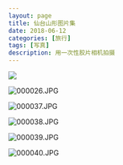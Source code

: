 ```yaml
---
layout: page
title: 仙台山形图片集
date: 2018-06-12
categories: [旅行]
tags: [写真]
description: 用一次性胶片相机拍摄
---
```


![][image-1]

![000026.JPG][image-2]

![000037.JPG][image-3]

![000038.JPG][image-4]

![000039.JPG][image-5]

![000040.JPG][image-6]

[image-1]:	https://upload-images.jianshu.io/upload_images/1229928-6caa34714a75fea9.JPG?imageMogr2/auto-orient/strip%7CimageView2/2/w/1240
[image-2]:	https://upload-images.jianshu.io/upload_images/1229928-e4cd7cc343732f43.JPG?imageMogr2/auto-orient/strip%7CimageView2/2/w/1240
[image-3]:	https://upload-images.jianshu.io/upload_images/1229928-12b3c4d6543f2efe.JPG?imageMogr2/auto-orient/strip%7CimageView2/2/w/1240
[image-4]:	https://upload-images.jianshu.io/upload_images/1229928-4272f4119002ff8a.JPG?imageMogr2/auto-orient/strip%7CimageView2/2/w/1240
[image-5]:	https://upload-images.jianshu.io/upload_images/1229928-23d66a79fb4b73bc.JPG?imageMogr2/auto-orient/strip%7CimageView2/2/w/1240
[image-6]:	https://upload-images.jianshu.io/upload_images/1229928-6f912826a50eb5b1.JPG?imageMogr2/auto-orient/strip%7CimageView2/2/w/1240